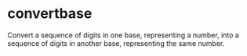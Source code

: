 # convertbase
Convert a sequence of digits in one base, representing a number, into a sequence of digits in another base, representing the same number.
